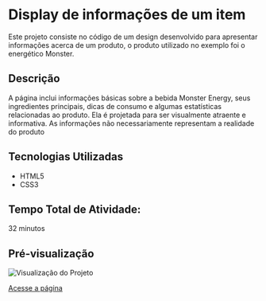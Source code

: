  <h1>Display de informações de um item</h1>

  <p>Este projeto consiste no código de um design desenvolvido para apresentar informações acerca de um produto, o produto utilizado no exemplo foi o energético Monster.</p>

  <h2>Descrição</h2>
  <p>A página inclui informações básicas sobre a bebida Monster Energy, seus ingredientes principais, dicas de consumo e algumas estatísticas relacionadas ao produto. Ela é projetada para ser visualmente atraente e informativa. As informações não necessariamente representam a realidade do produto</p>

  <h2>Tecnologias Utilizadas</h2>
  <ul>
    <li>HTML5</li>
    <li>CSS3</li>
  </ul>

  <h2>Tempo Total de Atividade:</h2>
  <p>32 minutos</p>


  <h2>Pré-visualização</h2>
  <img src="https://i.imgur.com/GMySoIU.png" alt="Visualização do Projeto" />
  <p><a href="https://caiorossi00.github.io/MonsterDisplay/">Acesse a página</a></p>
